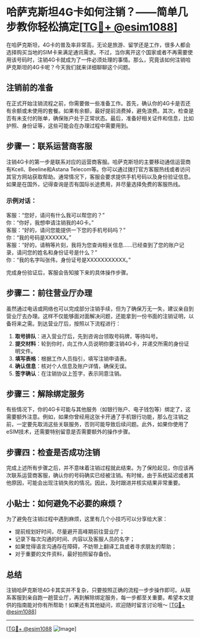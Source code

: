 # 哈萨克斯坦4G卡如何注销？——简单几步教你轻松搞定[[TG💪+ @esim1088](https://t.me/s/esim1088)]

在哈萨克斯坦，4G卡的普及率非常高，无论是旅游、留学还是工作，很多人都会选择购买当地的SIM卡来满足通讯需求。不过，当你离开这个国家或者不再需要使用该号码时，注销4G卡就成为了一件必须处理的事情。那么，究竟该如何注销哈萨克斯坦的4G卡呢？今天我们就来详细聊聊这个问题。

## 注销前的准备

在正式开始注销流程之前，你需要做一些准备工作。首先，确认你的4G卡是否还有余额或未使用的套餐。如果有余额，最好提前消费掉，避免浪费。其次，检查是否有未支付的账单，确保账户处于正常状态。最后，准备好相关证件和信息，比如护照、身份证等，这些可能会在办理过程中需要用到。

## 步骤一：联系运营商客服

注销4G卡的第一步是联系对应的运营商客服。哈萨克斯坦的主要移动通信运营商有Kcell、Beeline和Astana Telecom等。你可以通过拨打官方客服热线或者访问其官方网站获取帮助。通常情况下，客服会要求提供手机号码以及身份验证信息。如果是在国外，记得查询是否有国际长途费用，并尽量选择免费的客服热线。

### 示例对话：

客服：“您好，请问有什么我可以帮您的？”  
你：“你好，我想申请注销我的4G卡。”  
客服：“好的，请问您能提供一下您的手机号码吗？”  
你：“我的号码是XXXXXX。”  
客服：“好的，请稍等片刻，我将为您查询相关信息……已经查到了您的账户记录，请问您的姓名和身份证号是什么？”  
你：“我的名字叫张伟，身份证号是XXXXXXXXXXX。”

完成身份验证后，客服会告知接下来的具体操作步骤。

## 步骤二：前往营业厅办理

虽然通过电话或网络也可以完成部分注销手续，但为了确保万无一失，建议亲自到营业厅去办理。这样不仅能够面对面解决问题，还能拿到一份书面的注销证明，以备将来之需。到达营业厅后，按照以下流程进行：

1. **取号排队**：进入营业厅后，先到咨询台领取号码牌，等待叫号。
2. **提交材料**：轮到你时，向工作人员说明你要注销4G卡，并递交所需的身份证明文件。
3. **填写表格**：根据工作人员指引，填写注销申请表。
4. **确认信息**：核对个人信息及账户详情，确保无误。
5. **签字确认**：在注销协议上签字，表示同意注销。

## 步骤三：解除绑定服务

有些情况下，你的4G卡可能与其他服务（如银行账户、电子钱包等）绑定了，这需要额外注意。例如，如果你曾经用这张卡开通了手机银行功能，那么在注销之前，一定要先取消这些关联服务，否则可能导致后续问题。此外，如果你使用了eSIM技术，还需要特别留意是否需要额外的操作步骤。

## 步骤四：检查是否成功注销

完成上述所有步骤之后，并不意味着注销过程就此结束。为了保险起见，你应该再次联系运营商客服，确认你的号码确实已经被注销。有时候，由于系统延迟或者其他原因，可能会出现注销失败的情况。因此，及时跟进并核实结果非常重要。

## 小贴士：如何避免不必要的麻烦？

为了避免在注销过程中遇到麻烦，这里有几个小技巧可以分享给大家：
- 提前规划好时间，尽量避开高峰期前往营业厅；
- 记录下每次沟通的时间、内容以及客服人员的名字；
- 如果觉得语言沟通存在障碍，不妨带上翻译工具或者寻求朋友的帮助；
- 对于重要的文件资料，最好拍照留存备份。

## 总结

注销哈萨克斯坦4G卡其实并不复杂，只要按照正确的流程一步步操作即可。从联系客服到亲自跑一趟营业厅，再到解除绑定服务，每一步都至关重要。希望本文提供的指南能对你有所帮助！如果还有其他疑问，欢迎随时留言讨论哦～ [[TG💪+ @esim1088](https://t.me/s/esim1088)]

---

[[TG💪+ @esim1088](https://t.me/s/esim1088) ![Image](https://i.postimg.cc/4NQfJmqS/Snipaste-2025-05-13-00-14-12.png)]